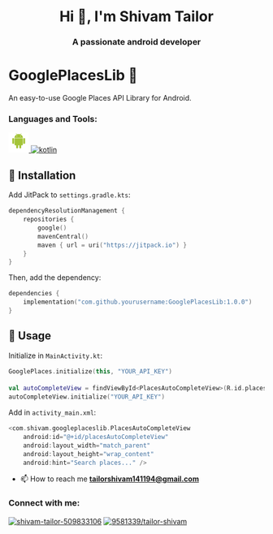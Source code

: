 
<h1 align="center">Hi 👋, I'm Shivam Tailor</h1>
<h3 align="center">A passionate android developer</h3>

# GooglePlacesLib 🚀
An easy-to-use Google Places API Library for Android.

<h3 align="left">Languages and Tools:</h3>
<p align="left"> <a href="https://developer.android.com" target="_blank" rel="noreferrer"> <img src="https://raw.githubusercontent.com/devicons/devicon/master/icons/android/android-original-wordmark.svg" alt="android" width="40" height="40"/> </a> <a href="https://kotlinlang.org" target="_blank" rel="noreferrer"> <img src="https://www.vectorlogo.zone/logos/kotlinlang/kotlinlang-icon.svg" alt="kotlin" width="40" height="40"/> </a> </p>

## 📌 Installation
Add JitPack to `settings.gradle.kts`:
```kotlin
dependencyResolutionManagement {
    repositories {
        google()
        mavenCentral()
        maven { url = uri("https://jitpack.io") }
    }
}
```
Then, add the dependency:
```kotlin
dependencies {
    implementation("com.github.yourusername:GooglePlacesLib:1.0.0")
}
```
## 🎯 Usage
Initialize in `MainActivity.kt`:
```kotlin
GooglePlaces.initialize(this, "YOUR_API_KEY")

val autoCompleteView = findViewById<PlacesAutoCompleteView>(R.id.placesAutoCompleteView)
autoCompleteView.initialize("YOUR_API_KEY")
```
Add in `activity_main.xml`:
```kotlin
<com.shivam.googleplaceslib.PlacesAutoCompleteView
    android:id="@+id/placesAutoCompleteView"
    android:layout_width="match_parent"
    android:layout_height="wrap_content"
    android:hint="Search places..." />
```

- 📫 How to reach me **tailorshivam141194@gmail.com**
<h3 align="left">Connect with me:</h3>
<p align="left">
<a href="https://linkedin.com/in/shivam-tailor-509833106" target="blank"><img align="center" src="https://raw.githubusercontent.com/rahuldkjain/github-profile-readme-generator/master/src/images/icons/Social/linked-in-alt.svg" alt="shivam-tailor-509833106" height="30" width="40" /></a>
<a href="https://stackoverflow.com/users/9581339/tailor-shivam" target="blank"><img align="center" src="https://raw.githubusercontent.com/rahuldkjain/github-profile-readme-generator/master/src/images/icons/Social/stack-overflow.svg" alt="9581339/tailor-shivam" height="30" width="40" /></a>
</p>






















